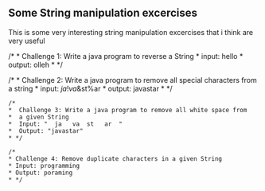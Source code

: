 ## Some String manipulation excercises

This is some very interesting string manipulation excercises that i think are very useful

/*
    * Challenge 1: Write a java program to reverse a String
    * input: hello
    * output: olleh
    * */

  /*
    * Challenge 2: Write a java program to remove all special characters from a string
    * input: $ja!va$&st%ar
    * output: javastar
    * */

    /*
    *  Challenge 3: Write a java program to remove all white space from
    *  a given String
    *  Input: "  ja   va  st   ar  "
    *  Output: "javastar"
    * */

    /*
    * Challenge 4: Remove duplicate characters in a given String
    * Input: programming
    * Output: poraming
    * */
